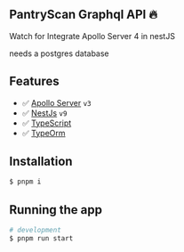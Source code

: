 ## PantryScan Graphql API 🔥

Watch for Integrate Apollo Server 4 in nestJS

needs a postgres database

## Features

- ✅ [Apollo Server](https://www.apollographql.com/docs/apollo-server/v3/) `v3`
- ✅ [NestJs](https://nestjs.com/) `v9`
- ✅ [TypeScript](https://www.typescriptlang.org/)
- ✅ [TypeOrm](https://typeorm.io/)

## Installation

```bash
$ pnpm i
```

## Running the app

```bash
# development
$ pnpm run start
```
